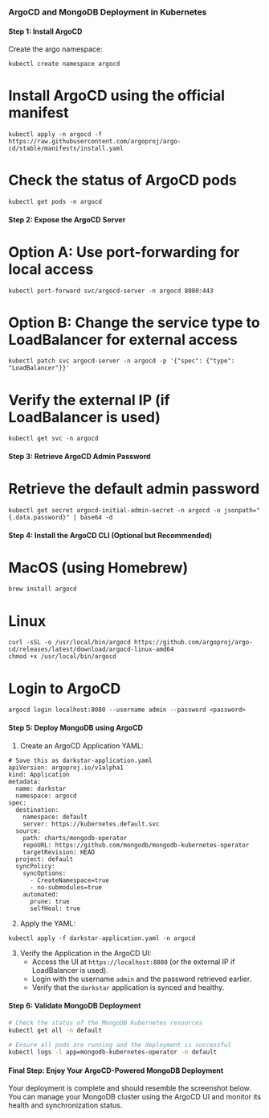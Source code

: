 ### ArgoCD and MongoDB Deployment in Kubernetes

#### Step 1: Install ArgoCD

Create the argo namespace:
```
kubectl create namespace argocd
```

# Install ArgoCD using the official manifest
```
kubectl apply -n argocd -f https://raw.githubusercontent.com/argoproj/argo-cd/stable/manifests/install.yaml
```

# Check the status of ArgoCD pods
```
kubectl get pods -n argocd
```

#### Step 2: Expose the ArgoCD Server
# Option A: Use port-forwarding for local access
```
kubectl port-forward svc/argocd-server -n argocd 8080:443
```
# Option B: Change the service type to LoadBalancer for external access
```
kubectl patch svc argocd-server -n argocd -p '{"spec": {"type": "LoadBalancer"}}'
```

# Verify the external IP (if LoadBalancer is used)
```
kubectl get svc -n argocd
```

#### Step 3: Retrieve ArgoCD Admin Password
# Retrieve the default admin password
```
kubectl get secret argocd-initial-admin-secret -n argocd -o jsonpath="{.data.password}" | base64 -d
```

#### Step 4: Install the ArgoCD CLI (Optional but Recommended)
# MacOS (using Homebrew)
```
brew install argocd
```
# Linux
```
curl -sSL -o /usr/local/bin/argocd https://github.com/argoproj/argo-cd/releases/latest/download/argocd-linux-amd64
chmod +x /usr/local/bin/argocd
```
# Login to ArgoCD
```
argocd login localhost:8080 --username admin --password <password>
```

#### Step 5: Deploy MongoDB using ArgoCD

1. Create an ArgoCD Application YAML:
```
# Save this as darkstar-application.yaml
apiVersion: argoproj.io/v1alpha1
kind: Application
metadata:
  name: darkstar
  namespace: argocd
spec:
  destination:
    namespace: default
    server: https://kubernetes.default.svc
  source:
    path: charts/mongodb-operator
    repoURL: https://github.com/mongodb/mongodb-kubernetes-operator
    targetRevision: HEAD
  project: default
  syncPolicy:
    syncOptions:
      - CreateNamespace=true
      - no-submodules=true
    automated:
      prune: true
      selfHeal: true
```

2. Apply the YAML:
```
kubectl apply -f darkstar-application.yaml -n argocd
```

3. Verify the Application in the ArgoCD UI:
   - Access the UI at `https://localhost:8080` (or the external IP if LoadBalancer is used).
   - Login with the username `admin` and the password retrieved earlier.
   - Verify that the `darkstar` application is synced and healthy.

#### Step 6: Validate MongoDB Deployment
```bash
# Check the status of the MongoDB Kubernetes resources
kubectl get all -n default

# Ensure all pods are running and the deployment is successful
kubectl logs -l app=mongodb-kubernetes-operator -n default
```

#### Final Step: Enjoy Your ArgoCD-Powered MongoDB Deployment
Your deployment is complete and should resemble the screenshot below. You can manage your MongoDB cluster using the ArgoCD UI and monitor its health and synchronization status.
